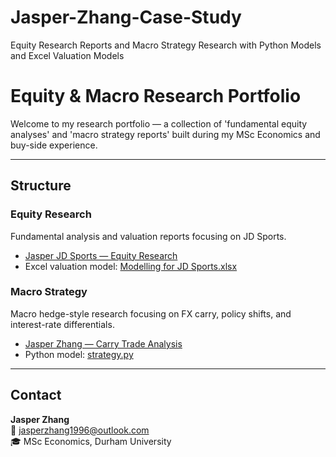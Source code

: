 # Jasper-Zhang-Case-Study
Equity Research Reports and Macro Strategy Research with Python Models and Excel Valuation Models

#  Equity & Macro Research Portfolio

Welcome to my research portfolio — a collection of 'fundamental equity analyses' and 'macro strategy reports' built during my MSc Economics and buy-side experience.

--------------------------------------------------------------------------------------------------------------------------------------------------------------------

##  Structure


### Equity Research
Fundamental analysis and valuation reports focusing on JD Sports.
- [Jasper JD Sports — Equity Research](<Jasper_JD Sports_Equity_Research.pdf>)
- Excel valuation model: [Modelling for JD Sports.xlsx](<Modelling for JD Sports.xlsx>)

### Macro Strategy
Macro hedge-style research focusing on FX carry, policy shifts, and interest-rate differentials.
- [Jasper Zhang — Carry Trade Analysis](<Jasper Zhang_Carry Trade Analysis.pdf>)
- Python model: [strategy.py](./strategy.py)

---

##  Contact
**Jasper Zhang**  
📧 [jasperzhang1996@outlook.com](jasperzhang1996@outlook.com)  
🎓 MSc Economics, Durham University  
